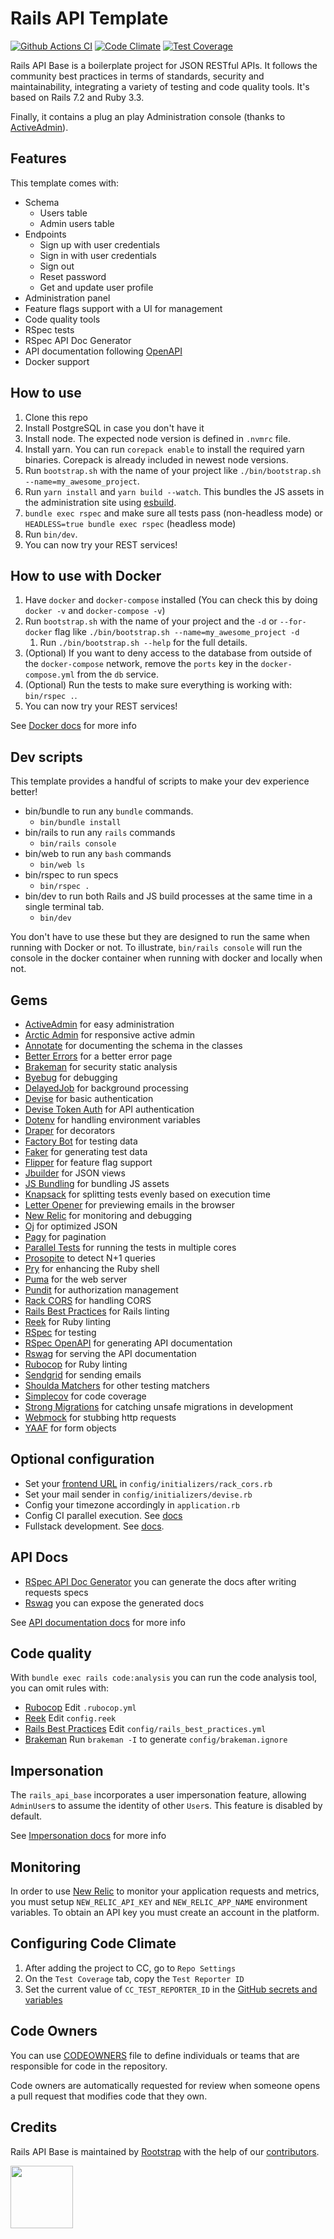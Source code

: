 # Rails API Template

[![Github Actions CI](https://github.com/rootstrap/rails_api_base/actions/workflows/ci.yml/badge.svg?event=push)](https://github.com/rootstrap/rails_api_base/actions)
[![Code Climate](https://codeclimate.com/github/rootstrap/rails_api_base/badges/gpa.svg)](https://codeclimate.com/github/rootstrap/rails_api_base)
[![Test Coverage](https://api.codeclimate.com/v1/badges/63de7f82c79f5fe82f46/test_coverage)](https://codeclimate.com/github/rootstrap/rails_api_base/test_coverage)

Rails API Base is a boilerplate project for JSON RESTful APIs. It follows the community best practices in terms of standards, security and maintainability, integrating a variety of testing and code quality tools. It's based on Rails 7.2 and Ruby 3.3.

Finally, it contains a plug an play Administration console (thanks to [ActiveAdmin](https://github.com/activeadmin/activeadmin)).

## Features

This template comes with:
- Schema
  - Users table
  - Admin users table
- Endpoints
  - Sign up with user credentials
  - Sign in with user credentials
  - Sign out
  - Reset password
  - Get and update user profile
- Administration panel
- Feature flags support with a UI for management
- Code quality tools
- RSpec tests
- RSpec API Doc Generator
- API documentation following [OpenAPI](https://www.openapis.org/)
- Docker support

## How to use

1. Clone this repo
1. Install PostgreSQL in case you don't have it
1. Install node. The expected node version is defined in `.nvmrc` file.
1. Install yarn. You can run `corepack enable` to install the required yarn binaries. Corepack is already included in newest node versions.
1. Run `bootstrap.sh` with the name of your project like `./bin/bootstrap.sh --name=my_awesome_project`.
1. Run `yarn install` and `yarn build --watch`. This bundles the JS assets in the administration site using [esbuild](https://github.com/evanw/esbuild).
1. `bundle exec rspec` and make sure all tests pass (non-headless mode) or `HEADLESS=true bundle exec rspec` (headless mode)
1. Run `bin/dev`.
1. You can now try your REST services!

## How to use with Docker

1. Have `docker` and `docker-compose` installed (You can check this by doing `docker -v` and `docker-compose -v`)
1. Run `bootstrap.sh` with the name of your project and the `-d` or `--for-docker` flag like `./bin/bootstrap.sh --name=my_awesome_project -d`
    1. Run `./bin/bootstrap.sh --help` for the full details.
1. (Optional) If you want to deny access to the database from outside of the `docker-compose` network, remove the `ports` key in the `docker-compose.yml` from the `db` service.
1. (Optional) Run the tests to make sure everything is working with: `bin/rspec .`.
1. You can now try your REST services!

See [Docker docs](./docs/docker.md) for more info

## Dev scripts

This template provides a handful of scripts to make your dev experience better!

- bin/bundle to run any `bundle` commands.
  - `bin/bundle install`
- bin/rails to run any `rails` commands
  - `bin/rails console`
- bin/web to run any `bash` commands
  - `bin/web ls`
- bin/rspec to run specs
  - `bin/rspec .`
- bin/dev to run both Rails and JS build processes at the same time in a single terminal tab.
  - `bin/dev`

You don't have to use these but they are designed to run the same when running with Docker or not.
To illustrate, `bin/rails console` will run the console in the docker container when running with docker and locally when not.

## Gems

- [ActiveAdmin](https://github.com/activeadmin/activeadmin) for easy administration
- [Arctic Admin](https://github.com/cprodhomme/arctic_admin) for responsive active admin
- [Annotate](https://github.com/ctran/annotate_models) for documenting the schema in the classes
- [Better Errors](https://github.com/charliesome/better_errors) for a better error page
- [Brakeman](https://github.com/presidentbeef/brakeman) for security static analysis
- [Byebug](https://github.com/deivid-rodriguez/byebug) for debugging
- [DelayedJob](https://github.com/collectiveidea/delayed_job) for background processing
- [Devise](https://github.com/plataformatec/devise) for basic authentication
- [Devise Token Auth](https://github.com/lynndylanhurley/devise_token_auth) for API authentication
- [Dotenv](https://github.com/bkeepers/dotenv) for handling environment variables
- [Draper](https://github.com/drapergem/draper) for decorators
- [Factory Bot](https://github.com/thoughtbot/factory_bot) for testing data
- [Faker](https://github.com/stympy/faker) for generating test data
- [Flipper](https://github.com/jnunemaker/flipper) for feature flag support
- [Jbuilder](https://github.com/rails/jbuilder) for JSON views
- [JS Bundling](https://github.com/rails/jsbundling-rails) for bundling JS assets
- [Knapsack](https://github.com/KnapsackPro/knapsack) for splitting tests evenly based on execution time
- [Letter Opener](https://github.com/ryanb/letter_opener) for previewing emails in the browser
- [New Relic](https://github.com/newrelic/newrelic-ruby-agent) for monitoring and debugging
- [Oj](https://github.com/ohler55/oj) for optimized JSON
- [Pagy](https://github.com/ddnexus/pagy) for pagination
- [Parallel Tests](https://github.com/grosser/parallel_tests) for running the tests in multiple cores
- [Prosopite](https://github.com/charkost/prosopite) to detect N+1 queries
- [Pry](https://github.com/pry/pry) for enhancing the Ruby shell
- [Puma](https://github.com/puma/puma) for the web server
- [Pundit](https://github.com/varvet/pundit) for authorization management
- [Rack CORS](https://github.com/cyu/rack-cors) for handling CORS
- [Rails Best Practices](https://github.com/flyerhzm/rails_best_practices) for Rails linting
- [Reek](https://github.com/troessner/reek) for Ruby linting
- [RSpec](https://github.com/rspec/rspec) for testing
- [RSpec OpenAPI](https://github.com/exoego/rspec-openapi) for generating API documentation
- [Rswag](https://github.com/rswag/rswag) for serving the API documentation
- [Rubocop](https://github.com/bbatsov/rubocop/) for Ruby linting
- [Sendgrid](https://github.com/stephenb/sendgrid) for sending emails
- [Shoulda Matchers](https://github.com/thoughtbot/shoulda-matchers) for other testing matchers
- [Simplecov](https://github.com/colszowka/simplecov) for code coverage
- [Strong Migrations](https://github.com/ankane/strong_migrations) for catching unsafe migrations in development
- [Webmock](https://github.com/bblimke/webmock) for stubbing http requests
- [YAAF](https://github.com/rootstrap/yaaf) for form objects

## Optional configuration

- Set your [frontend URL](https://github.com/cyu/rack-cors#origin) in `config/initializers/rack_cors.rb`
- Set your mail sender in `config/initializers/devise.rb`
- Config your timezone accordingly in `application.rb`
- Config CI parallel execution. See [docs](docs/ci.md)
- Fullstack development. See [docs](docs/fullstack.md).

## API Docs

- [RSpec API Doc Generator](https://github.com/exoego/rspec-openapi) you can generate the docs after writing requests specs
- [Rswag](https://github.com/rswag/rswag) you can expose the generated docs

See [API documentation docs](./docs/api_documentation.md) for more info

## Code quality

With `bundle exec rails code:analysis` you can run the code analysis tool, you can omit rules with:

- [Rubocop](https://github.com/bbatsov/rubocop/blob/master/config/default.yml) Edit `.rubocop.yml`
- [Reek](https://github.com/troessner/reek#configuration-file) Edit `config.reek`
- [Rails Best Practices](https://github.com/flyerhzm/rails_best_practices#custom-configuration) Edit `config/rails_best_practices.yml`
- [Brakeman](https://github.com/presidentbeef/brakeman) Run `brakeman -I` to generate `config/brakeman.ignore`

## Impersonation

The `rails_api_base` incorporates a user impersonation feature, allowing `AdminUser`s to assume the identity of other `User`s. This feature is disabled by default.

See [Impersonation docs](./docs/impersonation.md) for more info

## Monitoring

In order to use [New Relic](https://newrelic.com) to monitor your application requests and metrics, you must setup `NEW_RELIC_API_KEY` and `NEW_RELIC_APP_NAME` environment variables.
To obtain an API key you must create an account in the platform.

## Configuring Code Climate

1. After adding the project to CC, go to `Repo Settings`
1. On the `Test Coverage` tab, copy the `Test Reporter ID`
1. Set the current value of `CC_TEST_REPORTER_ID` in the [GitHub secrets and variables](https://docs.github.com/en/actions/security-guides/using-secrets-in-github-actions#creating-secrets-for-a-repository)

## Code Owners

You can use [CODEOWNERS](https://help.github.com/en/articles/about-code-owners) file to define individuals or teams that are responsible for code in the repository.

Code owners are automatically requested for review when someone opens a pull request that modifies code that they own.

## Credits

Rails API Base is maintained by [Rootstrap](http://www.rootstrap.com) with the help of our
[contributors](https://github.com/rootstrap/rails_api_base/contributors).

[<img src="https://s3-us-west-1.amazonaws.com/rootstrap.com/img/rs.png" width="100"/>](http://www.rootstrap.com)
